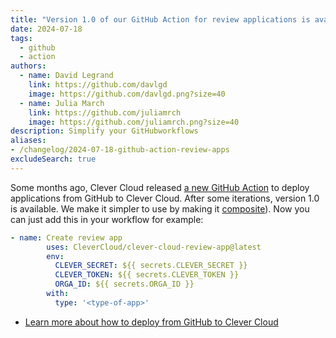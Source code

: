 ```yaml
---
title: "Version 1.0 of our GitHub Action for review applications is available"
date: 2024-07-18
tags:
  - github
  - action
authors:
  - name: David Legrand
    link: https://github.com/davlgd
    image: https://github.com/davlgd.png?size=40
  - name: Julia March
    link: https://github.com/juliamrch
    image: https://github.com/juliamrch.png?size=40
description: Simplify your GitHubworkflows
aliases:
- /changelog/2024-07-18-github-action-review-apps
excludeSearch: true
---
```


Some months ago, Clever Cloud released [a new GitHub Action](https://github.com/marketplace/actions/clever-cloud-review-app-on-prs) to deploy applications from GitHub to Clever Cloud. After some iterations, version 1.0 is available. We make it simpler to use by making it [composite](https://docs.github.com/en/actions/sharing-automations/creating-actions/creating-a-composite-action)). Now you can just add this in your workflow for example:

```yml
- name: Create review app
        uses: CleverCloud/clever-cloud-review-app@latest
        env:
          CLEVER_SECRET: ${{ secrets.CLEVER_SECRET }}
          CLEVER_TOKEN: ${{ secrets.CLEVER_TOKEN }}
          ORGA_ID: ${{ secrets.ORGA_ID }}
        with:
          type: '<type-of-app>'
```

- [Learn more about how to deploy from GitHub to Clever Cloud](/developers/doc/ci-cd/github/)